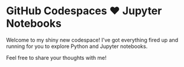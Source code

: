 # GitHub Codespaces ♥️ Jupyter Notebooks

Welcome to my shiny new codespace! I've got everything fired up and running for you to explore Python and Jupyter notebooks.

Feel free to share your thoughts with me!
